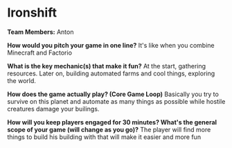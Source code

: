 # Ironshift

**Team Members:** Anton

**How would you pitch your game in one line?**
It's like when you combine Minecraft and Factorio

**What is the key mechanic(s) that make it fun?**
At the start, gathering resources. Later on, building automated farms and cool things, exploring the world.

**How does the game actually play? (Core Game Loop)**
Basically you try to survive on this planet and automate as many things as possible while hostile creatures damage your builings.

**How will you keep players engaged for 30 minutes? What's the general scope of your game (will change as you go)?**
The player will find more things to build his building with that will make it easier and more fun
